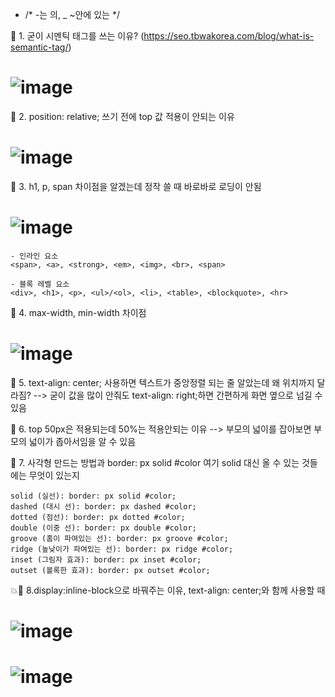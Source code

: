 * /* -는 의, _ ~안에 있는 */

🍳 1. 굳이 시멘틱 태그를 쓰는 이유? (https://seo.tbwakorea.com/blog/what-is-semantic-tag/)
# ![image](https://github.com/gogoringhye/restart/assets/145514996/2b0cf9d8-03be-431a-833b-2258b02916e5)

🍳 2. position: relative; 쓰기 전에 top 값 적용이 안되는 이유

# ![image](https://github.com/gogoringhye/restart/assets/145514996/120e5eda-2dff-431d-8c41-fef94f4e5ce4)

🍳 3. h1, p, span 차이점을 알겠는데 정작 쓸 때 바로바로 로딩이 안됨
# ![image](https://github.com/gogoringhye/restart/assets/145514996/67444c20-9689-4ed2-a439-f2bcd3fd21bf)
```
- 인라인 요소
<span>, <a>, <strong>, <em>, <img>, <br>, <span>

- 블록 레벨 요소
<div>, <h1>, <p>, <ul>/<ol>, <li>, <table>, <blockquote>, <hr>
```
🍳 4. max-width, min-width 차이점
# ![image](https://github.com/gogoringhye/restart/assets/145514996/512edd99-05eb-422e-bb51-86a49353afc7)

🍳 5. text-align: center; 사용하면 텍스트가 중앙정렬 되는 줄 알았는데 왜 위치까지 달라짐? 
--> 굳이 값을 많이 안줘도 text-align: right;하면 간편하게 화면 옆으로 넘길 수 있음

🍳 6. top 50px은 적용되는데 50%는 적용안되는 이유
--> 부모의 넓이를 잡아보면 부모의 넓이가 좁아서임을 알 수 있음

🍳 7. 사각형 만드는 방법과 border: px solid #color 여기 solid 대신 올 수 있는 것들에는 무엇이 있는지
```
solid (실선): border: px solid #color;
dashed (대시 선): border: px dashed #color;
dotted (점선): border: px dotted #color;
double (이중 선): border: px double #color;
groove (홈이 파여있는 선): border: px groove #color;
ridge (높낮이가 파여있는 선): border: px ridge #color;
inset (그림자 효과): border: px inset #color;
outset (볼록한 효과): border: px outset #color;
```
💥🍳 8.display:inline-block으로 바꿔주는 이유, text-align: center;와 함께 사용할 때
# ![image](https://github.com/gogoringhye/restart/assets/145514996/5934d667-0a3f-456e-a530-61edcfa14b44)
# ![image](https://github.com/gogoringhye/restart/assets/145514996/332354c8-d04d-4c8c-9961-57e70d5b7f7c)

